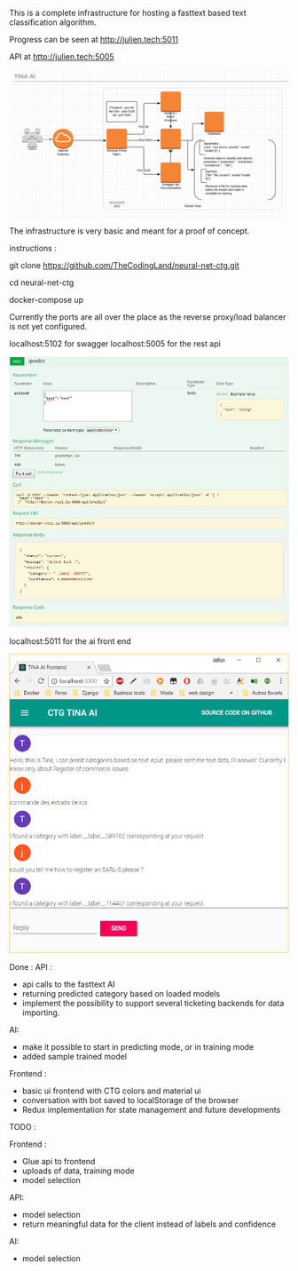 This is a complete infrastructure for hosting a fasttext based text classification algorithm.

Progress can be seen at http://julien.tech:5011

API at http://julien.tech:5005

![alt text](https://github.com/TheCodingLand/neural-net-ctg/blob/master/architecture.png?raw=true)

The infrastructure is very basic and meant for a proof of concept.

instructions : 

git clone https://github.com/TheCodingLand/neural-net-ctg.git

cd neural-net-ctg

docker-compose up

Currently the ports are all over the place as the reverse proxy/load balancer is not yet configured.

localhost:5102 for swagger
localhost:5005 for the rest api

![alt text](https://github.com/TheCodingLand/neural-net-ctg/blob/master/restapi.png?raw=true)



localhost:5011 for the ai front end

![alt text](https://github.com/TheCodingLand/neural-net-ctg/blob/master/tinaaifrontend-wip.png?raw=true)

Done : 
API :
- api calls to the fasttext AI
- returning predicted category based on loaded models
- implement the possibility to support several ticketing backends for data importing.

AI:
- make it possible to start in predicting mode, or in training mode
- added sample trained model

Frontend : 
- basic ui frontend with CTG colors and material ui
- conversation with bot saved to localStorage of the browser
- Redux implementation for state management and future developments

TODO :

Frontend : 
- Glue api to frontend
- uploads of data, training mode
- model selection


API:
- model selection
- return meaningful data for the client instead of labels and confidence

AI:
- model selection
 

